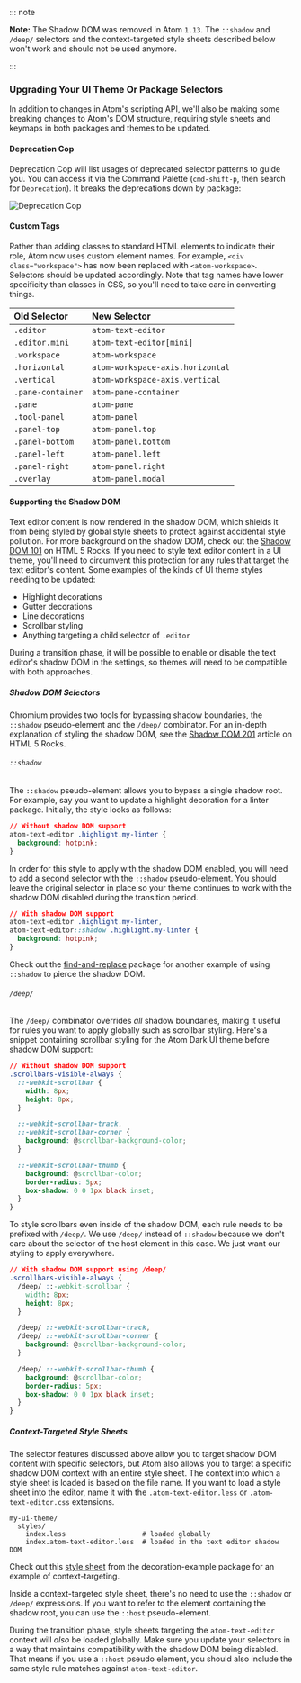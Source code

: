 ::: note

**Note:** The Shadow DOM was removed in Atom `1.13`. The `::shadow` and `/deep/` selectors and the context-targeted style sheets described below won't work and should not be used anymore.

:::

### Upgrading Your UI Theme Or Package Selectors

In addition to changes in Atom's scripting API, we'll also be making some breaking changes to Atom's DOM structure, requiring style sheets and keymaps in both packages and themes to be updated.

#### Deprecation Cop

Deprecation Cop will list usages of deprecated selector patterns to guide you. You can access it via the Command Palette (`cmd-shift-p`, then search for `Deprecation`). It breaks the deprecations down by package:

![Deprecation Cop](@images/atom/dep-cop.png)

#### Custom Tags

Rather than adding classes to standard HTML elements to indicate their role, Atom now uses custom element names. For example, `<div class="workspace">` has now been replaced with `<atom-workspace>`. Selectors should be updated accordingly. Note that tag names have lower specificity than classes in CSS, so you'll need to take care in converting things.

| Old Selector      | New Selector                     |
| :---------------- | :------------------------------- |
| `.editor`         | `atom-text-editor`               |
| `.editor.mini`    | `atom-text-editor[mini]`         |
| `.workspace`      | `atom-workspace`                 |
| `.horizontal`     | `atom-workspace-axis.horizontal` |
| `.vertical`       | `atom-workspace-axis.vertical`   |
| `.pane-container` | `atom-pane-container`            |
| `.pane`           | `atom-pane`                      |
| `.tool-panel`     | `atom-panel`                     |
| `.panel-top`      | `atom-panel.top`                 |
| `.panel-bottom`   | `atom-panel.bottom`              |
| `.panel-left`     | `atom-panel.left`                |
| `.panel-right`    | `atom-panel.right`               |
| `.overlay`        | `atom-panel.modal`               |

#### Supporting the Shadow DOM

Text editor content is now rendered in the shadow DOM, which shields it from being styled by global style sheets to protect against accidental style pollution. For more background on the shadow DOM, check out the [Shadow DOM 101](https://www.html5rocks.com/en/tutorials/webcomponents/shadowdom) on HTML 5 Rocks. If you need to style text editor content in a UI theme, you'll need to circumvent this protection for any rules that target the text editor's content. Some examples of the kinds of UI theme styles needing to be updated:

- Highlight decorations
- Gutter decorations
- Line decorations
- Scrollbar styling
- Anything targeting a child selector of `.editor`

During a transition phase, it will be possible to enable or disable the text editor's shadow DOM in the settings, so themes will need to be compatible with both approaches.

##### Shadow DOM Selectors

Chromium provides two tools for bypassing shadow boundaries, the `::shadow` pseudo-element and the `/deep/` combinator. For an in-depth explanation of styling the shadow DOM, see the [Shadow DOM 201](https://www.html5rocks.com/en/tutorials/webcomponents/shadowdom-201#toc-style-cat-hat) article on HTML 5 Rocks.

###### `::shadow`

The `::shadow` pseudo-element allows you to bypass a single shadow root. For example, say you want to update a highlight decoration for a linter package. Initially, the style looks as follows:

```css
// Without shadow DOM support
atom-text-editor .highlight.my-linter {
  background: hotpink;
}
```

In order for this style to apply with the shadow DOM enabled, you will need to add a second selector with the `::shadow` pseudo-element. You should leave the original selector in place so your theme continues to work with the shadow DOM disabled during the transition period.

```css
// With shadow DOM support
atom-text-editor .highlight.my-linter,
atom-text-editor::shadow .highlight.my-linter {
  background: hotpink;
}
```

Check out the [find-and-replace](https://github.com/atom/find-and-replace/blob/95351f261bc384960a69b66bf12eae8002da63f9/stylesheets/find-and-replace.less#L9-L29) package for another example of using `::shadow` to pierce the shadow DOM.

###### `/deep/`

The `/deep/` combinator overrides _all_ shadow boundaries, making it useful for rules you want to apply globally such as scrollbar styling. Here's a snippet containing scrollbar styling for the Atom Dark UI theme before shadow DOM support:

```css
// Without shadow DOM support
.scrollbars-visible-always {
  ::-webkit-scrollbar {
    width: 8px;
    height: 8px;
  }

  ::-webkit-scrollbar-track,
  ::-webkit-scrollbar-corner {
    background: @scrollbar-background-color;
  }

  ::-webkit-scrollbar-thumb {
    background: @scrollbar-color;
    border-radius: 5px;
    box-shadow: 0 0 1px black inset;
  }
}
```

To style scrollbars even inside of the shadow DOM, each rule needs to be prefixed with `/deep/`. We use `/deep/` instead of `::shadow` because we don't care about the selector of the host element in this case. We just want our styling to apply everywhere.

```css
// With shadow DOM support using /deep/
.scrollbars-visible-always {
  /deep/ ::-webkit-scrollbar {
    width: 8px;
    height: 8px;
  }

  /deep/ ::-webkit-scrollbar-track,
  /deep/ ::-webkit-scrollbar-corner {
    background: @scrollbar-background-color;
  }

  /deep/ ::-webkit-scrollbar-thumb {
    background: @scrollbar-color;
    border-radius: 5px;
    box-shadow: 0 0 1px black inset;
  }
}
```

##### Context-Targeted Style Sheets

The selector features discussed above allow you to target shadow DOM content with specific selectors, but Atom also allows you to target a specific shadow DOM context with an entire style sheet. The context into which a style sheet is loaded is based on the file name. If you want to load a style sheet into the editor, name it with the `.atom-text-editor.less` or `.atom-text-editor.css` extensions.

```
my-ui-theme/
  styles/
    index.less                   # loaded globally
    index.atom-text-editor.less  # loaded in the text editor shadow DOM
```

Check out this [style sheet](https://github.com/atom/decoration-example/blob/master/styles/decoration-example.atom-text-editor.less) from the decoration-example package for an example of context-targeting.

Inside a context-targeted style sheet, there's no need to use the `::shadow` or `/deep/` expressions. If you want to refer to the element containing the shadow root, you can use the `::host` pseudo-element.

During the transition phase, style sheets targeting the `atom-text-editor` context will _also_ be loaded globally. Make sure you update your selectors in a way that maintains compatibility with the shadow DOM being disabled. That means if you use a `::host` pseudo element, you should also include the same style rule matches against `atom-text-editor`.

